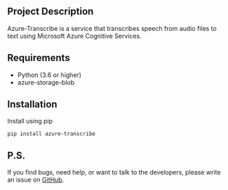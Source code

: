 ## Project Description

Azure-Transcribe is a service that transcribes speech from audio files to text using Microsoft Azure Cognitive Services.

## Requirements

* Python (3.6 or higher)
* azure-storage-blob

## Installation
Install using pip

`pip install azure-transcribe`

## P.S.

If you find bugs, need help, or want to talk to the developers, please write an issue on [GitHub](https://github.com/DCDie/azure-transcribe/issues).
